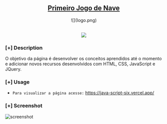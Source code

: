 <h2 align="center"><u>Primeiro Jogo de Nave</u></h2>

<div align="center">![](logo.png)</div>
<p align="center">
<br>
    <img src="https://img.shields.io/badge/Written%20In-HTML CSS JS JQUERY-blue?style=flat-square">
</p>

### [+] Description
O objetivo da página é desenvolver os conceitos aprendidos até o momento e adicionar novos recursos desenvolvidos com HTML, CSS, JavaScript e JQuery.

### [+] Usage
 - `Para visualizar a página acesse:`
 <a href="https://java-script-six.vercel.app/">https://java-script-six.vercel.app/</a>

### [+] Screenshot
![screenshot](Jn.gif)



